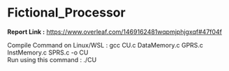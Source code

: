 # Fictional_Processor
**Report Link :**
https://www.overleaf.com/1469162481wqpmjphjgxqf#47f04f

Compile Command on Linux/WSL : gcc CU.c DataMemory.c GPRS.c InstMemory.c SPRS.c -o CU  
Run using this command : ./CU
